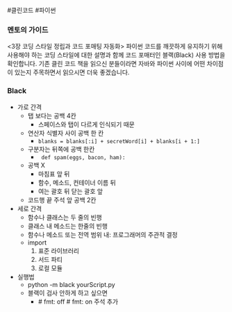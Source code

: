 ---
---

#클린코드 #파이썬 

### 멘토의 가이드
<3장 코딩 스타일 정립과 코드 포매팅 자동화> 파이썬 코드를 깨끗하게 유지하기 위해 사용해야 하는 코딩 스타일에 대한 설명과 함께 코드 포매터인 블랙(Black) 사용 방법을 확인합니다. 기존 클린 코드 책을 읽으신 분들이라면 자바와 파이썬 사이에 어떤 차이점이 있는지 주목하면서 읽으시면 더욱 좋겠습니다.

### Black
- 가로 간격
	- 탭 보다는 공백 4칸
		- 스페이스와 탭이 다르게 인식되기 때문
	- 연산자 식별자 사이 공백 한 칸
		- ```blanks = blanks[:i] + secretWord[i] + blanks[i + 1:]```
	- 구분자는 뒤쪽에 공백 한칸
		- ``` def spam(eggs, bacon, ham):```
	- 공백 X
		- 마침표 앞 뒤
		- 함수, 메소드, 컨테이너 이름 뒤
		- 여는 괄호 뒤 닫는 괄호 앞 
	- 코드행 끝 주석 앞 공백 2칸
- 세로 간격
	- 함수나 클래스는 두 줄의 빈행
	- 클래스 내 메소드는 한줄의 빈행
	- 함수나 메소드 또는 전역 범위 내: 프로그래머의 주관적 결정
	- import
		1. 표준 라이브러리
		2. 서드 파티
		3. 로컬 모듈
- 실행법
	- python -m black yourScript.py
	- 블랙이 검사 안하게 하고 싶으면
		- \# fmt: off \# fmt: on 주석 추가